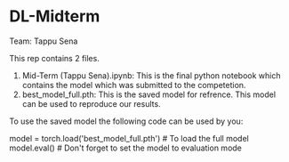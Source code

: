 # DL-Midterm
Team: Tappu Sena

This rep contains 2 files.
1. Mid-Term (Tappu Sena).ipynb: This is the final python notebook which contains the model which was submitted to the competetion.
2. best_model_full.pth: This is the saved model for refrence. This model can be used to reproduce our results.

To use the saved model the following code can be used by you:

model = torch.load('best_model_full.pth')  # To load the full model
model.eval()                               # Don't forget to set the model to evaluation mode
